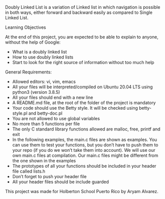 Doubly Linked List is a variation of Linked list in which navigation is possible in both ways,
either forward and backward easily as compared to Single Linked List.

Learning Objectives

At the end of this project, you are expected to be able to explain to anyone,
without the help of Google:

- What is a doubly linked list
- How to use doubly linked lists
- Start to look for the right source of information without too much help

General Requirements:

- Allowed editors: vi, vim, emacs
- All your files will be interpreted/compiled on Ubuntu 20.04 LTS using python3 (version 3.8.5)
- All your files should end with a new line
- A README.md file, at the root of the folder of the project is mandatory
- Your code should use the Betty style. It will be checked using betty-style.pl and betty-doc.pl
- You are not allowed to use global variables
- No more than 5 functions per file
- The only C standard library functions allowed are malloc, free, printf and exit
- In the following examples, the main.c files are shown as examples. You can use them to test your functions, but you don’t have to push them to your repo (if you do we won’t take them into account). We will use our own main.c files at compilation. Our main.c files might be different from the one shown in the examples
- The prototypes of all your functions should be included in your header file called lists.h
- Don’t forget to push your header file
- All your header files should be include guarded

This project was made for Holberton School Puerto Rico by Aryam Alvarez.
